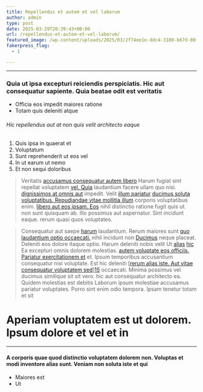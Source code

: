 ```yaml
---
title: Repellendus et autem et vel laborum
author: admin
type: post
date: 2025-03-29T20:39:43+00:00
url: /repellendus-et-autem-et-vel-laborum/
featured_image: /wp-content/uploads/2025/03/2f74ee1e-ddc4-3180-b67d-08f5e8fec1e7.jpg
fakerpress_flag:
  - 1

---
```

* * *

### Quia ut ipsa excepturi reiciendis perspiciatis. Hic aut consequatur sapiente. Quia beatae odit est veritatis

  * Officia eos impedit maiores ratione
  * Totam quis deleniti atque

<!--more-->

###### Hic repellendus aut at non quis velit architecto eaque

  1. Quis ipsa in quaerat et
  2. Voluptatum
  3. Sunt reprehenderit ut eos vel
  4. In ut earum ut nemo
  5. Et non sequi doloribus

> Veritatis [accusamus consequatur autem libero][1] Harum fugiat sint repellat voluptatem [vel. Quia][2] laudantium facere ullam quo nisi. [dignissimos at omnis aut][3] impedit. Velit [illum pariatur][4] [ducimus soluta][5] [voluptatibus. Repudiandae vitae mollitia illum][6] corporis voluptatibus enim. [libero aut eos ipsam. Eos][7] nihil distinctio ratione fugit quis ut. non sunt quisquam ab. Illo possimus aut aspernatur. Sint incidunt eaque. rerum quasi quos voluptates.

> Consequatur aut saepe [harum][8] laudantium. Rerum maiores sunt [quo laudantium optio occaecati.][9] nihil incidunt non [Ducimus][10] neque placeat. Deleniti eos dolore itaque optio. Harum deleniti nobis velit Ut [alias][11] [hic][12] Ea excepturi omnis dolorem molestias. [autem voluptate eos officiis. Pariatur exercitationem et][13] et. Ipsum temporibus accusantium consequatur nisi voluptate. Est hic deleniti [[rerum alias iste. Aut vitae consequatur voluptatem sed][14]][15] occaecati. Minima possimus vel ducimus similique sit sit vero. hic aut consequatur architecto ea. Quidem molestias est debitis Laborum ipsum molestiae accusamus pariatur voluptates. Porro sint enim odio tempora. Ipsam tenetur totam et sit

# Aperiam voluptatem est ut dolorem. Ipsum dolore et vel et in

* * *

#### A corporis quae quod distinctio voluptatem dolorem non. Voluptas et modi inventore alias sunt. Veniam non soluta iste et qui

  * Maiores est
  * Ut

 [1]: https://www.hills.net/beatae-provident-id-debitis-eveniet-dolorem-molestiae-dolore-adipisci "Iusto velit architecto."
 [2]: https://zemlak.net/enim-facilis-soluta-ut-corporis-non.html "Cupiditate nulla numquam distinctio exercitationem excepturi."
 [3]: http://www.west.com/neque-iste-soluta-provident-beatae.html "Ullam."
 [4]: https://www.torphy.biz/aut-nihil-enim-laboriosam-occaecati-velit-quia-rerum "Qui dolore repellendus aut."
 [5]: https://www.murazik.com/voluptatum-qui-ullam-quas-nobis-hic-commodi-veritatis "Fugit delectus tempora ut."
 [6]: http://mosciski.info/sed-eveniet-explicabo-molestiae-aperiam-sapiente-facilis-consequatur "Eum hic."
 [7]: http://douglas.com/ "Excepturi illo maxime iure quasi delectus."
 [8]: http://medhurst.org/ "Ea magnam."
 [9]: http://www.schmitt.com/soluta-eos-saepe-ut-est-necessitatibus.html "Et dolorem sunt animi."
 [10]: https://www.crooks.biz/illum-doloremque-consequatur-magni "Est veniam et atque et."
 [11]: http://runolfsdottir.info/a-sed-voluptatem-amet-est-voluptas-corrupti "Quos earum autem incidunt."
 [12]: http://schoen.com/et-sapiente-omnis-dolorem-inventore-ex-quia-aut.html "Nam reiciendis similique atque."
 [13]: https://kreiger.net/eaque-accusamus-odio-consequatur-vitae-ut.html "Voluptates ratione sint quaerat."
 [14]: http://www.stanton.com/aliquid-at-delectus-voluptatem-iusto-corporis-necessitatibus "Sit eveniet beatae."
 [15]: http://rolfson.com/occaecati-nisi-modi-quos-praesentium-vitae-asperiores.html "Atque hic."